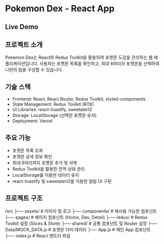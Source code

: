 # Pokemon Dex - React App

## Live Demo

## 프로젝트 소개

Pokemon Dex는 React와 Redux Toolkit을 활용하여 포켓몬 도감을 관리하는 웹 애플리케이션입니다. 사용자는 포켓몬 목록을 확인하고, 최대 6마리의 포켓몬을 선택하여 나만의 팀을 구성할 수 있습니다.

## 기술 스택

- Frontend: React, React Router, Redux Toolkit, styled-components
- State Management: Redux Toolkit (RTK)
- UI Libraries: react-toastify, sweetalert2
- Storage: LocalStorage (선택한 포켓몬 유지)
- Deployment: Vercel

## 주요 기능

- 포켓몬 목록 조회
- 포켓몬 상세 정보 확인
- 최대 6마리까지 포켓몬 추가 및 삭제
- Redux Toolkit을 활용한 전역 상태 관리
- LocalStorage를 이용한 데이터 유지
- react-toastify 및 sweetalert2를 이용한 알림 UI 구현

## 프로젝트 구조

/src
  ├── assets/               # 이미지 및 로고
  ├── components/           # 재사용 가능한 컴포넌트
  ├── pages/                # 페이지 컴포넌트 (Home, Dex, Detail)
  ├── redux/                # Redux Toolkit 설정 (Slices & Store)
  ├── shared/               # 공통 컴포넌트 및 Router 설정
  ├── Data/MOCK_DATA.js     # 포켓몬 더미 데이터
  ├── App.js                # 메인 App 컴포넌트
  ├── index.js              # React 엔트리 파일
